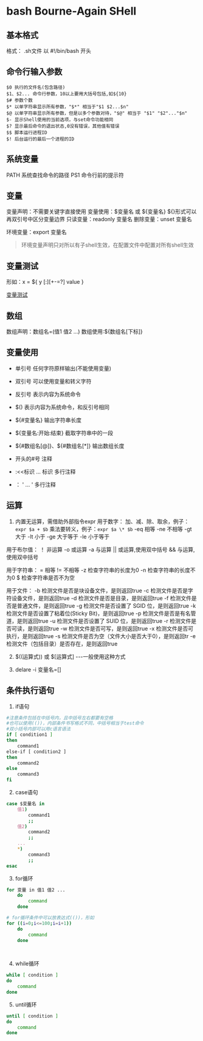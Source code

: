 # bash      Bourne-Again SHell


## 基本格式

格式：
.sh文件 以 #!/bin/bash 开头

## 命令行输入参数
    $0 执行的文件名(包含路径)
    $1、$2... 命令行参数，10以上要用大括号包括,如${10}
    $# 参数个数
    $* 以单字符串显示所有参数，"$*" 相当于"$1 $2...$n"
    $@ 以单字符串显示所有参数，但是以多个参数对待，"$@" 相当于 "$1" "$2"..."$n"
    $- 显示Shell使用的当前选项，与set命令功能相同
    $? 显示最后命令的退出状态,0没有错误，其他值有错误
    $$ 脚本运行进程ID
    $! 后台运行的最后一个进程的ID

## 系统变量
PATH  系统查找命令的路径
PS1  命令行前的提示符




## 变量

变量声明：不需要关键字直接使用
变量使用：$变量名 或 ${变量名}                  ${}形式可以再双引号中区分变量边界
只读变量：readonly 变量名
删除变量：unset 变量名

环境变量：export 变量名
>环境变量声明只对所以有子shell生效，在配置文件中配置对所有shell生效

## 变量测试

形如：x = ${ y [:][+-=?] value }

[变量测试](./变量测试.png)


## 数组
数组声明：数组名=(值1 值2 ...)
数组使用:${数组名[下标]}

## 变量使用

- 单引号    任何字符原样输出(不能使用变量)
- 双引号    可以使用变量和转义字符
- 反引号    表示内容为系统命令
- $()       表示内容为系统命令，和反引号相同

- ${#变量名}        输出字符串长度
- ${变量名:开始:结束}       截取字符串中的一段
- ${#数组名[@]}、${#数组名[*]}         输出数组长度

- 开头的#号        注释
- :<<标识 ... 标识          多行注释
- ： ' ... '                 多行注释

## 运算
1. 内置无运算，需借助外部指令expr
用于数字：
加、减、除、取余，例子：`expr $a + $b` 
乘法要转义，例子：`expr $a \* $b`
-eq 相等
-ne 不相等
-gt 大于
-lt 小于
-ge 大于等于
-le 小于等于

用于布尔值：
！ 非运算
-o 或运算
-a 与运算
|| 或运算,使用双中括号
&& 与运算,使用双中括号


用于字符串：
= 相等
!= 不相等
-z 检查字符串的长度为0
-n 检查字符串的长度不为0
$ 检查字符串是否不为空

用于文件：
-b 检测文件是否是块设备文件，是则返回true
-c 检测文件是否是字符设备文件，是则返回true
-d 检测文件是否是目录，是则返回true
-f 检测文件是否是普通文件，是则返回true
-g 检测文件是否设置了 SGID 位，是则返回true
-k 检测文件是否设置了粘着位(Sticky Bit)，是则返回true
-p 检测文件是否是有名管道，是则返回true
-u 检测文件是否设置了 SUID 位，是则返回true
-r 检测文件是否可读，是则返回true
-w 检测文件是否可写，是则返回true
-x 检测文件是否可执行，是则返回true
-s 检测文件是否为空（文件大小是否大于0），是则返回tr
-e 检测文件（包括目录）是否存在，是则返回true

2. $((运算式)) 或 $[运算式]      ---一般使用这种方式

3. delare -i 变量名=[]




## 条件执行语句
1. if语句
```bash
#注意条件包括在中括号内，且中括号左右都要有空格
#也可以使用(())，内部条件书写格式不同，中括号相当于test命令
#双小括号内部可以用c语言语法
if [ condition1 ] 
then
    command1
else-if [ condition2 ]
then
    command2
else
    command3
fi
```

2. case语句
```bash
case $变量名 in
    值1)
        command1
        ;;
    值2)
        command2
        ;;
    ...
    *)
        command3
        ;;
esac

```

3. for循环
```bash
for 变量 in 值1 值2 ...
    do 
        command
    done

# for循环条件中可以放表达式(())，形如
for ((i=0;i<=100;i=i+1))
    do 
        command
    done

    
```

4. while循环
```bash
while [ condition ]
do
    command
done

```

5. until循环
```bash
until [ condition ]
do
    command
done

```





